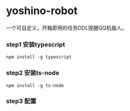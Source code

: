 # yoshino-robot
一个可自定义，开箱即用的任务DDL提醒QQ机器人。



### step1 安装typescript

`npm install -g typescript`

### step2 安装ts-node

`npm install -g ts-node`

### step3 配置

